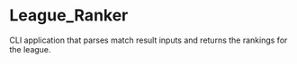 # League_Ranker
CLI application that parses match result inputs and returns the rankings for the league.
